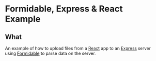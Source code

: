 # Formidable, Express & React Example

## What

An example of how to upload files from a [React](https://reactjs.org/) app to an [Express](https://expressjs.com/) server using [Formidable](https://github.com/node-formidable/formidable) to parse data on the server.
